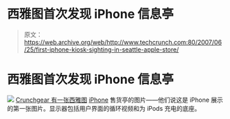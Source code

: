 # 西雅图首次发现 iPhone 信息亭 

> 原文：<https://web.archive.org/web/http://www.techcrunch.com:80/2007/06/25/first-iphone-kiosk-sighting-in-seattle-apple-store/>

# 西雅图首次发现 iPhone 信息亭

[![](img/f72caca4a7425f9518bfe12df0a96c5c.png)](https://web.archive.org/web/20221203093652/http://crunchgear.com/2007/06/25/the-first-apple-iphone-display-goes-up-in-seattle-and-no-its-not-the-ones-youve-already-seen/)
 [Crunchgear 有一张西雅图](https://web.archive.org/web/20221203093652/http://crunchgear.com/2007/06/25/the-first-apple-iphone-display-goes-up-in-seattle-and-no-its-not-the-ones-youve-already-seen/) [iPhone](https://web.archive.org/web/20221203093652/http://www.beta.techcrunch.com/2007/01/09/apple-announces-iphone-stock-soars/) 售货亭的图片——他们说这是 iPhone 展示的第一张图片。显示器包括用户界面的循环视频和为 iPods 充电的底座。